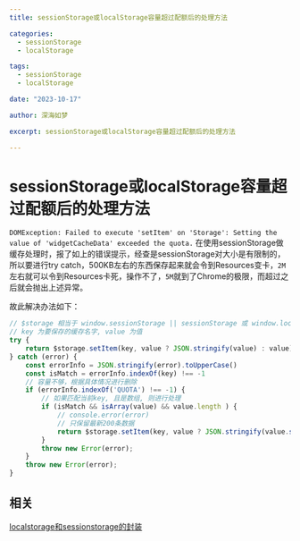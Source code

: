 ```yaml
---
title: sessionStorage或localStorage容量超过配额后的处理方法

categories:
  - sessionStorage
  - localStorage

tags:
  - sessionStorage
  - localStorage

date: "2023-10-17"

author: 深海如梦

excerpt: sessionStorage或localStorage容量超过配额后的处理方法

---
```


# sessionStorage或localStorage容量超过配额后的处理方法

`DOMException: Failed to execute 'setItem' on 'Storage': Setting the value of 'widgetCacheData' exceeded the quota.`
在使用sessionStorage做缓存处理时，报了如上的错误提示，经查是sessionStorage对大小是有限制的，所以要进行try catch，500KB左右的东西保存起来就会令到Resources变卡，`2M`左右就可以令到Resources卡死，操作不了，`5M`就到了Chrome的极限，而超过之后就会抛出上述异常。

故此解决办法如下：

```typescript
// $storage 相当于 window.sessionStorage || sessionStorage 或 window.localStorage || localStorage
// key 为要保存的缓存名字, value 为值
try {
    return $storage.setItem(key, value ? JSON.stringify(value) : value);
} catch (error) {
    const errorInfo = JSON.stringify(error).toUpperCase()
    const isMatch = errorInfo.indexOf(key) !== -1
    // 容量不够，根据具体情况进行删除
    if (errorInfo.indexOf('QUOTA') !== -1) {
        // 如果匹配当前key, 且是数组, 则进行处理
        if (isMatch && isArray(value) && value.length ) {
            // console.error(error)
            // 只保留最新200条数据
            return $storage.setItem(key, value ? JSON.stringify(value.slice(-200)) : value);
        }
        throw new Error(error);
    }
    throw new Error(error);
}
```

## 相关

[localstorage和sessionstorage的封装](/docs/TypeScript/localstorage和sessionstorage的封装.md)
